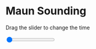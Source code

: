<h1>Maun Sounding</h1>
<p>Drag the slider to change the time</p>

<div class="slidecontainer">
<input oninput='setImage(this)' class="slider" type="range" min="0" max="6" value="0" step="1" />
<img id='img'/>
</div>

<script>
var img = document.getElementById('img');
var img_array = ['/assets/images/skwt/skd_maun_wrfout_d01_2020-06-02_12:00:00.png',
'/assets/images/skwt/skd_maun_wrfout_d01_2020-06-02_18:00:00.png',
'/assets/images/skwt/skd_maun_wrfout_d01_2020-06-03_00:00:00.png',
'/assets/images/skwt/skd_maun_wrfout_d01_2020-06-03_06:00:00.png',
'/assets/images/skwt/skd_maun_wrfout_d01_2020-06-03_12:00:00.png',
'/assets/images/skwt/skd_maun_wrfout_d01_2020-06-03_18:00:00.png',];
function setImage(obj)
{
        var value = obj.value;
        img.src = img_array[value];

}
</script>
